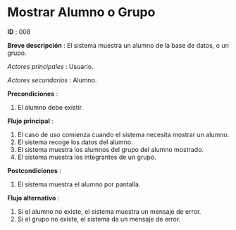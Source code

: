 # Mostrar Alumno o Grupo

**ID** : 008

**Breve descripción** : El sistema muestra un alumno de la base de datos, o un grupo.

*Actores principales* : Usuario.

*Actores secundarios* : Alumno.

**Precondiciones** :
1. El alumno debe existir.

**Flujo principal** :
1. El caso de uso comienza cuando el sistema necesita mostrar un alumno.
2. El sistema recoge los datos del alumno.
3. El sistema muestra los alumnos del grupo del alumno mostrado.
4. El sistema muestra los integrantes de un grupo.

**Postcondiciones** :
1. El sistema muestra el alumno por pantalla.

**Flujo alternativo** :
1. Si el alumno no existe, el sistema muestra un mensaje de error.
2. Si el grupo no existe, el sistema da un mensaje de error.
